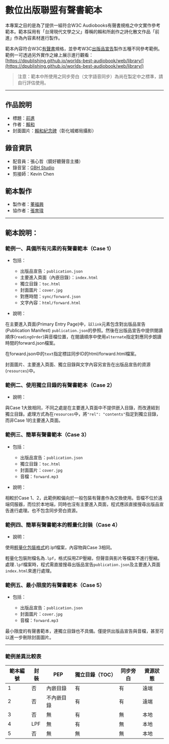 # 數位出版聯盟有聲書範本

本專案之目的是為了提供一組符合W3C Audiobooks有聲書規格之中文實作參考範本。範本採用有「台灣現代文學之父」尊稱的賴和所創作之詩化散文作品「前進」作為內容素材進行製作。

範本內容符合W3C[有聲書](https://www.w3.org/TR/audiobooks/)規格，並參考W3C[出版品宣告](https://www.w3.org/TR/pub-manifest/)製作五種不同參考範例。範例一可透過另外實作之線上展示進行觀看：[https://dpublishing.github.io/worlds-best-audiobook/web/library/](https://dpublishing.github.io/worlds-best-audiobook/web/library/)

> 注意：範本中所使用之同步旁白（文字語音同步）為尚在製定中之標準，請自行評估使用。

-----

## 作品說明

- 標題：[前進](https://zh.m.wikisource.org/zh-hant/前進)
- 作者：[賴和](https://zh.wikipedia.org/wiki/%E8%B3%B4%E5%92%8C)
- 封面圖片：[賴和紀念碑](http://cls.lib.ntu.edu.tw/laihe/A/a_05.htm)（彰化城鄉局攝影）

## 錄音資訊

- 配音員：張心哲（鏡好聽聲音主播）
- 錄音室：[GBH Studio](https://www.facebook.com/gbhstudiotw/)
- 剪接師：Kevin Chen

## 範本製作

- 製作者：[董福興](https://github.com/bobbytung)
- 協作者：[張育瑋](https://github.com/ccyanni)

-----

## 範本說明：

### 範例一、具備所有元素的有聲書範本（Case 1）

- 包括：

    - 出版品宣告：`publication.json`
    - 主要進入頁面（內嵌目錄）：`index.html` 
    - 獨立目錄：`toc.html`
    - 封面圖片：`cover.jpg`
    - 對應時間：`sync/forward.json`
    - 文字內容：`html/forward.html`

- 說明：

在主要進入頁面(Primary Entry Page)中，以`link`元素包含對出版品宣告(Publication Manifest) `publication.json`的參照。然後在出版品宣告中提供閱讀順序(`readingOrder`)與音檔位置，在閱讀順序中使用`alternate`指定對應同步朗讀時間的forward.json檔案。

在forward.json中的`text`指定標註同步ID的html/forward.html檔案。

封面圖片、主要進入頁面、獨立目錄與文字內容另宣告在出版品宣告的資源(`resources`)中。

### 範例二、使用獨立目錄的有聲書範本（Case 2）

- 說明：

與Case 1大致相同，不同之處是在主要進入頁面中不提供嵌入目錄，而改連結到獨立目錄。處理方式為在`resources`中，將`"rel": "contents"`指定到獨立目錄，而非Case 1的主要進入頁面。

### 範例三、簡單有聲書範本（Case 3）

- 包括：

    - 出版品宣告：`publication.json`
    - 獨立目錄：`toc.html`
    - 封面圖片：`cover.jpg`
    - 音檔：`forward.mp3`

- 說明：

相較於Case 1、2，此範例較偏向於一般包裝有聲書作為交換使用。音檔不位於遠端伺服器，而位於本地端，同時也沒有主要進入頁面，程式應該直接搜尋出版品宣告進行處理。也不包含同步旁白資源。

### 範例四、簡單有聲書範本的輕量化封裝（Case 4）

- 說明：

使用[輕量化包裝格式](https://www.w3.org/TR/lpf/)的.lpf檔案，內容物與Case 3相同。

輕量化包裝附檔名為`.lpf`，格式採用ZIP壓縮，但聲音與影片等檔案不進行壓縮。處理`.lpf`檔案時，程式需直接搜尋出版品宣告`publication.json`及主要進入頁面`index.html`來進行處理。

### 範例五、最小限度的有聲書範本（Case 5）

- 包括：

    - 出版品宣告：`publication.json`
    - 封面圖片：`cover.jpg`
    - 音檔：`forward.mp3`

最小限度的有聲書範本，連獨立目錄也不具備。僅提供出版品宣告與音檔，甚至可以進一步刪除封面圖片。

-----

### 範例差異比較表

| 範本編號 | 封裝 | PEP        | 獨立目錄（TOC） | 同步旁白 | 資源狀態 |
| -------- | ---- | ---------- | --------------- | -------- | -------- |
| 1        | 否   | 內嵌目錄   | 有              | 有       | 遠端     |
| 2        | 否   | 不內嵌目錄 | 有              | 有       | 遠端     |
| 3        | 否   | 無         | 有              | 無       | 本地     |
| 4        | LPF  | 無         | 有              | 無       | 本地     |
| 5        | 否   | 無         | 無              | 無       | 本地     |




